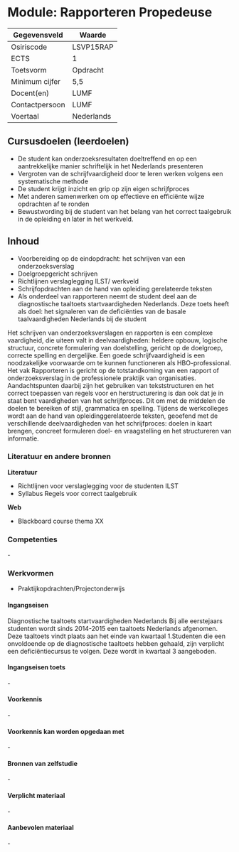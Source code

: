 # Module: Rapporteren Propedeuse

| Gegevensveld  | Waarde |
| ------------- | ------------- |
| Osiriscode  | LSVP15RAP   |
| ECTS  | 1 |
| Toetsvorm  | Opdracht |
| Minimum cijfer  | 5,5 |
| Docent(en)  | LUMF |
| Contactpersoon  | LUMF |
| Voertaal  | Nederlands |

## Cursusdoelen (leerdoelen)

- De student kan onderzoeksresultaten doeltreffend en op een aantrekkelijke manier schriftelijk in het Nederlands presenteren
- Vergroten van de schrijfvaardigheid door te leren werken volgens een systematische methode
- De student krijgt inzicht en grip op zijn eigen schrijfproces
- Met anderen samenwerken om op effectieve en efficiënte wijze opdrachten af te ronden
- Bewustwording bij de student van het belang van het correct taalgebruik in de opleiding en later in het werkveld.

## Inhoud

- Voorbereiding op de eindopdracht: het schrijven van een onderzoeksverslag  
- Doelgroepgericht schrijven  
- Richtlijnen verslaglegging ILST/ werkveld  
- Schrijfopdrachten aan de hand van opleiding gerelateerde teksten  
- Als onderdeel van rapporteren neemt de student deel aan de diagnostische taaltoets startvaardigheden Nederlands. Deze toets heeft als doel: het signaleren van de deficiënties van de basale taalvaardigheden Nederlands bij de student

Het schrijven van onderzoeksverslagen en rapporten is een complexe vaardigheid, die uiteen valt in deelvaardigheden: heldere opbouw, logische structuur, concrete formulering van doelstelling, gericht op de doelgroep, correcte spelling en dergelijke. Een goede schrijfvaardigheid is een noodzakelijke voorwaarde om te kunnen functioneren als HBO-professional. Het vak Rapporteren is gericht op de totstandkoming van een rapport of onderzoeksverslag in de professionele praktijk van organisaties. Aandachtspunten daarbij zijn het gebruiken van tekststructuren en het correct toepassen van regels voor en herstructurering is dan ook dat je in staat bent vaardigheden van het schrijfproces. Dit om met de middelen de doelen te bereiken of stijl, grammatica en spelling.
Tijdens de werkcolleges wordt aan de hand van opleidinggerelateerde teksten, geoefend met de verschillende deelvaardigheden van het schrijfproces: doelen  in kaart brengen, concreet formuleren doel- en vraagstelling en het structureren van informatie.

### Literatuur en andere bronnen

**Literatuur**
- Richtlijnen voor verslaglegging voor de studenten ILST 
- Syllabus Regels voor correct taalgebruik

**Web**
- Blackboard course thema XX

### Competenties
\-

### Werkvormen  
- Praktijkopdrachten/Projectonderwijs  

#### Ingangseisen 
Diagnostische taaltoets startvaardigheden Nederlands
Bij alle eerstejaars studenten wordt sinds 2014-2015 een taaltoets Nederlands afgenomen. Deze taaltoets vindt plaats aan het einde van kwartaal 1.Studenten die een onvoldoende op de diagnostische taaltoets hebben gehaald, zijn verplicht een deficiëntiecursus te volgen. Deze wordt in kwartaal 3 aangeboden.

#### Ingangseisen toets
\- 

#### Voorkennis
\-

#### Voorkennis kan worden opgedaan met
\-

#### Bronnen van zelfstudie
\-

#### Verplicht materiaal
\-

#### Aanbevolen materiaal
\-

